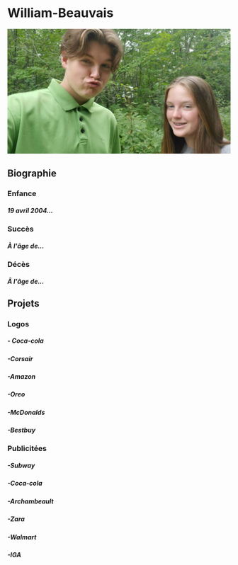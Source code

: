 # William-Beauvais

![William Beauvais avec sa petite soeur Laurence Beauvais](medias2/william.jpg)

## Biographie
### Enfance
##### 19 avril 2004...
### Succès
##### À l'âge de...
### Décès
##### Â l'âge de...

## Projets
#####
### Logos
##### - Coca-cola
##### -Corsair
##### -Amazon
##### -Oreo
##### -McDonalds
##### -Bestbuy
### Publicitées
##### -Subway
##### -Coca-cola
##### -Archambeault
##### -Zara
##### -Walmart
##### -IGA


